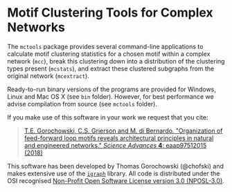 # Motif Clustering Tools for Complex Networks

The `mctools` package provides several command-line applications to calculate motif clustering statistics for a chosen motif within a complex network (`mcc`), break this clustering down into a distribution of the clustering types present (`mcstats`), and extract these clustered subgraphs from the original network (`mcextract`).

Ready-to-run binary versions of the programs are provided for Windows, Linux and Mac OS X (see `bin` folder). However, for best performance we advise compilation from source (see `mctools` folder).

If you make use of this software in your work we request that you cite:

>[T.E. Gorochowski, C.S. Grierson and M. di Bernardo. "Organization of feed-forward loop motifs reveals architectural principles in natural and engineered networks." _Science Advances_ **4**: eaap97512015 (2018)](http://advances.sciencemag.org/content/4/3/eaap9751)

This software has been developed by Thomas Gorochowski (@chofski) and makes extensive use of the [`igraph`](http://igraph.sf.net) library. All code is distributed under the OSI recognised [Non-Profit Open Software License version 3.0 (NPOSL-3.0)](http://www.opensource.org/licenses/NOSL3.0).
